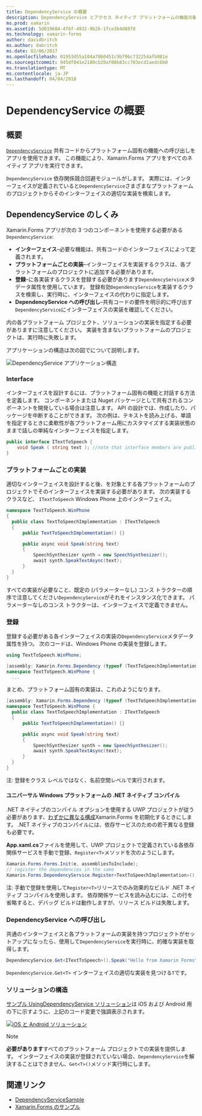 ```yaml
---
title: DependencyService の概要
description: DependencyService とアクセス ネイティブ プラットフォームの機能の動作を理解します。
ms.prod: xamarin
ms.assetid: 5d019604-4f6f-4932-9b26-1fce3b4d88f8
ms.technology: xamarin-forms
author: davidbritch
ms.author: dabritch
ms.date: 03/06/2017
ms.openlocfilehash: 01953d55a104a70b0451c9b796c732254afb081e
ms.sourcegitcommit: 945df041e2180cb20af08b83cc703ecd1aedc6b0
ms.translationtype: MT
ms.contentlocale: ja-JP
ms.lasthandoff: 04/04/2018
---
```

# <a name="introduction-to-dependencyservice"></a>DependencyService の概要

## <a name="overview"></a>概要

[`DependencyService`](https://developer.xamarin.com/api/type/Xamarin.Forms.DependencyService/) 共有コードからプラットフォーム固有の機能への呼び出しをアプリを使用できます。 この機能により、Xamarin.Forms アプリをすべてのネイティブ アプリを実行できます。

`DependencyService` 依存関係競合回避モジュールがします。 実際には、インターフェイスが定義されていると`DependencyService`さまざまなプラットフォームのプロジェクトからそのインターフェイスの適切な実装を検索します。

## <a name="how-dependencyservice-works"></a>DependencyService のしくみ

Xamarin.Forms アプリが次の 3 つのコンポーネントを使用する必要がある`DependencyService`:

- **インターフェイス**&ndash;必要な機能は、共有コードのインターフェイスによって定義されます。
- **プラットフォームごとの実装**&ndash;インターフェイスを実装するクラスは、各プラットフォームのプロジェクトに追加する必要があります。
- **登録**&ndash;に各実装するクラスを登録する必要があります`DependencyService`メタデータ属性を使用しています。 登録有効`DependencyService`を実装するクラスを検索し、実行時に、インターフェイスの代わりに指定します。
- **DependencyService への呼び出し**&ndash;共有コードの要件を明示的に呼び出す`DependencyService`にインターフェイスの実装を確認してください。

内の各プラットフォーム プロジェクト、ソリューションの実装を指定する必要がありますに注意してください。 実装を含まないプラットフォームのプロジェクトは、実行時に失敗します。

アプリケーションの構造は次の図でについて説明します。

![](introduction-images/overview-diagram.png "DependencyService アプリケーション構造")

### <a name="interface"></a>Interface

インターフェイスを設計するには、プラットフォーム固有の機能と対話する方法を定義します。 コンポーネントまたは Nuget パッケージとして共有されるコンポーネントを開発している場合は注意します。 API の設計では、作成したり、パッケージを中断することができます。 次の例は、テキストを読み上げる、単語を指定するときに柔軟性が各プラットフォーム用にカスタマイズする実装状態のままで話しの単純なインターフェイスを指定します。

```csharp
public interface ITextToSpeech {
    void Speak ( string text ); //note that interface members are public by default
}
```

### <a name="implementation-per-platform"></a>プラットフォームごとの実装

適切なインターフェイスを設計すると後、を対象とする各プラットフォームのプロジェクトでそのインターフェイスを実装する必要があります。 次の実装するクラスなど、 `ITextToSpeech` Windows Phone 上のインターフェイス。

```csharp
namespace TextToSpeech.WinPhone
{
  public class TextToSpeechImplementation : ITextToSpeech
  {
      public TextToSpeechImplementation() {}

      public async void Speak(string text)
      {
          SpeechSynthesizer synth = new SpeechSynthesizer();
          await synth.SpeakTextAsync(text);
      }
  }
}
```

すべての実装が必要なこと、既定の (パラメーターなし) コンス トラクターの順序で注意してください`DependencyService`がそれをインスタンス化できます。 パラメーターなしのコンス トラクターは、インターフェイスで定義できません。

### <a name="registration"></a>登録

登録する必要がある各インターフェイスの実装の`DependencyService`メタデータ属性を持つ。 次のコードは、Windows Phone の実装を登録します。

```csharp
using TextToSpeech.WinPhone;

[assembly: Xamarin.Forms.Dependency (typeof (TextToSpeechImplementation))]
namespace TextToSpeech.WinPhone {
  ...
```

まとめ、プラットフォーム固有の実装は、これのようになります。

```csharp
[assembly: Xamarin.Forms.Dependency (typeof (TextToSpeechImplementation))]
namespace TextToSpeech.WinPhone {
  public class TextToSpeechImplementation : ITextToSpeech
  {
      public TextToSpeechImplementation() {}

      public async void Speak(string text)
      {
          SpeechSynthesizer synth = new SpeechSynthesizer();
          await synth.SpeakTextAsync(text);
      }
  }
}
```

注: 登録をクラス レベルではなく、名前空間レベルで実行されます。

#### <a name="universal-windows-platform-net-native-compilation"></a>ユニバーサル Windows プラットフォームの .NET ネイティブ コンパイル

.NET ネイティブのコンパイル オプションを使用する UWP プロジェクトが従う必要があります、[わずかに異なる構成](~/xamarin-forms/platform/windows/installation/universal.md#target-invocation-exception)Xamarin.Forms を初期化するときにします。 .NET ネイティブのコンパイルには、依存サービスのための若干異なる登録も必要です。

**App.xaml.cs**ファイルを使用して、UWP プロジェクトで定義されている各依存関係サービスを手動で登録、`Register<T>`メソッドを次のようにします。

```csharp
Xamarin.Forms.Forms.Init(e, assembliesToInclude);
// register the dependencies in the same
Xamarin.Forms.DependencyService.Register<TextToSpeechImplementation>();
```

注: 手動で登録を使用して`Register<T>`リリースでのみ効果的なビルド .NET ネイティブ コンパイルを使用します。 依存関係サービスを読み込むには、この行を省略すると、デバッグ ビルドは動作しますが、リリース ビルドは失敗します。

### <a name="call-to-dependencyservice"></a>DependencyService への呼び出し

共通のインターフェイスと各プラットフォームの実装を持つプロジェクトがセットアップになったら、使用して`DependencyService`を実行時に、的確な実装を取得します。

```csharp
DependencyService.Get<ITextToSpeech>().Speak("Hello from Xamarin Forms");
```

`DependencyService.Get<T>` インターフェイスの適切な実装を見つける`T`です。

### <a name="solution-structure"></a>ソリューションの構造

[サンプル UsingDependencyService ソリューション](https://developer.xamarin.com/samples/UsingDependencyService/)は iOS および Android 用の下に示すように、上記のコード変更で強調表示されます。

 [![iOS と Android ソリューション](introduction-images/solution-sml.png "DependencyService サンプル ソリューションの構造")](introduction-images/solution.png#lightbox "DependencyService サンプル ソリューションの構造")

> [!NOTE]
> **必要があります**すべてのプラットフォーム プロジェクトでの実装を提供します。 インターフェイスの実装が登録されていない場合、`DependencyService`を解決することはできません、`Get<T>()`メソッド実行時にします。


## <a name="related-links"></a>関連リンク

- [DependencyServiceSample](https://developer.xamarin.com/samples/xamarin-forms/UsingDependencyService/)
- [Xamarin.Forms のサンプル](https://developer.xamarin.com/samples/xamarin-forms/all/)
